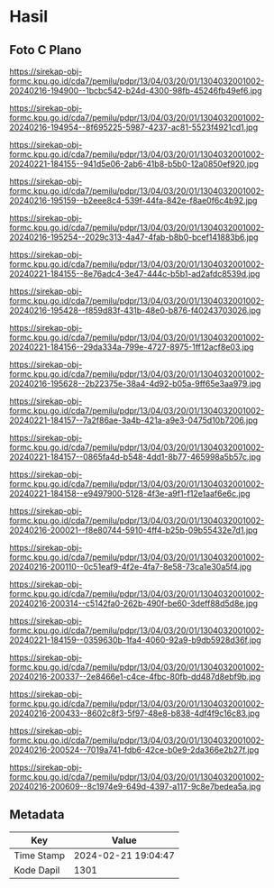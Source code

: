 # Hasil

## Foto C Plano

https://sirekap-obj-formc.kpu.go.id/cda7/pemilu/pdpr/13/04/03/20/01/1304032001002-20240216-194900--1bcbc542-b24d-4300-98fb-45246fb49ef6.jpg

https://sirekap-obj-formc.kpu.go.id/cda7/pemilu/pdpr/13/04/03/20/01/1304032001002-20240216-194954--8f695225-5987-4237-ac81-5523f4921cd1.jpg

https://sirekap-obj-formc.kpu.go.id/cda7/pemilu/pdpr/13/04/03/20/01/1304032001002-20240221-184155--941d5e06-2ab6-41b8-b5b0-12a0850ef920.jpg

https://sirekap-obj-formc.kpu.go.id/cda7/pemilu/pdpr/13/04/03/20/01/1304032001002-20240216-195159--b2eee8c4-539f-44fa-842e-f8ae0f6c4b92.jpg

https://sirekap-obj-formc.kpu.go.id/cda7/pemilu/pdpr/13/04/03/20/01/1304032001002-20240216-195254--2029c313-4a47-4fab-b8b0-bcef141883b6.jpg

https://sirekap-obj-formc.kpu.go.id/cda7/pemilu/pdpr/13/04/03/20/01/1304032001002-20240221-184155--8e76adc4-3e47-444c-b5b1-ad2afdc8539d.jpg

https://sirekap-obj-formc.kpu.go.id/cda7/pemilu/pdpr/13/04/03/20/01/1304032001002-20240216-195428--f859d83f-431b-48e0-b876-f40243703026.jpg

https://sirekap-obj-formc.kpu.go.id/cda7/pemilu/pdpr/13/04/03/20/01/1304032001002-20240221-184156--29da334a-799e-4727-8975-1ff12acf8e03.jpg

https://sirekap-obj-formc.kpu.go.id/cda7/pemilu/pdpr/13/04/03/20/01/1304032001002-20240216-195628--2b22375e-38a4-4d92-b05a-9ff65e3aa979.jpg

https://sirekap-obj-formc.kpu.go.id/cda7/pemilu/pdpr/13/04/03/20/01/1304032001002-20240221-184157--7a2f86ae-3a4b-421a-a9e3-0475d10b7206.jpg

https://sirekap-obj-formc.kpu.go.id/cda7/pemilu/pdpr/13/04/03/20/01/1304032001002-20240221-184157--0865fa4d-b548-4dd1-8b77-465998a5b57c.jpg

https://sirekap-obj-formc.kpu.go.id/cda7/pemilu/pdpr/13/04/03/20/01/1304032001002-20240221-184158--e9497900-5128-4f3e-a9f1-f12e1aaf6e6c.jpg

https://sirekap-obj-formc.kpu.go.id/cda7/pemilu/pdpr/13/04/03/20/01/1304032001002-20240216-200021--f8e80744-5910-4ff4-b25b-09b55432e7d1.jpg

https://sirekap-obj-formc.kpu.go.id/cda7/pemilu/pdpr/13/04/03/20/01/1304032001002-20240216-200110--0c51eaf9-4f2e-4fa7-8e58-73ca1e30a5f4.jpg

https://sirekap-obj-formc.kpu.go.id/cda7/pemilu/pdpr/13/04/03/20/01/1304032001002-20240216-200314--c5142fa0-262b-490f-be60-3deff88d5d8e.jpg

https://sirekap-obj-formc.kpu.go.id/cda7/pemilu/pdpr/13/04/03/20/01/1304032001002-20240221-184159--0359630b-1fa4-4060-92a9-b9db5928d36f.jpg

https://sirekap-obj-formc.kpu.go.id/cda7/pemilu/pdpr/13/04/03/20/01/1304032001002-20240216-200337--2e8466e1-c4ce-4fbc-80fb-dd487d8ebf9b.jpg

https://sirekap-obj-formc.kpu.go.id/cda7/pemilu/pdpr/13/04/03/20/01/1304032001002-20240216-200433--8602c8f3-5f97-48e8-b838-4df4f9c16c83.jpg

https://sirekap-obj-formc.kpu.go.id/cda7/pemilu/pdpr/13/04/03/20/01/1304032001002-20240216-200524--7019a741-fdb6-42ce-b0e9-2da366e2b27f.jpg

https://sirekap-obj-formc.kpu.go.id/cda7/pemilu/pdpr/13/04/03/20/01/1304032001002-20240216-200609--8c1974e9-649d-4397-a117-9c8e7bedea5a.jpg


## Metadata

| Key        | Value               |
| ---------- | ------------------- |
| Time Stamp | 2024-02-21 19:04:47 |
| Kode Dapil | 1301                |



